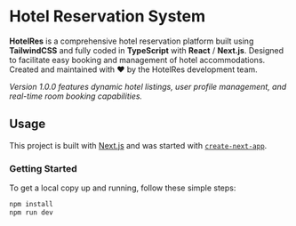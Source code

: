 # Hotel Reservation System

**HotelRes** is a comprehensive hotel reservation platform built using **TailwindCSS** and fully coded in **TypeScript** with **React** / **Next.js**. Designed to facilitate easy booking and management of hotel accommodations. Created and maintained with ❤️ by the HotelRes development team.

_Version 1.0.0 features dynamic hotel listings, user profile management, and real-time room booking capabilities._


## Usage

This project is built with [Next.js](https://nextjs.org/) and was started with [`create-next-app`](https://github.com/vercel/next.js/tree/canary/packages/create-next-app).

### Getting Started

To get a local copy up and running, follow these simple steps:

```bash
npm install
npm run dev
